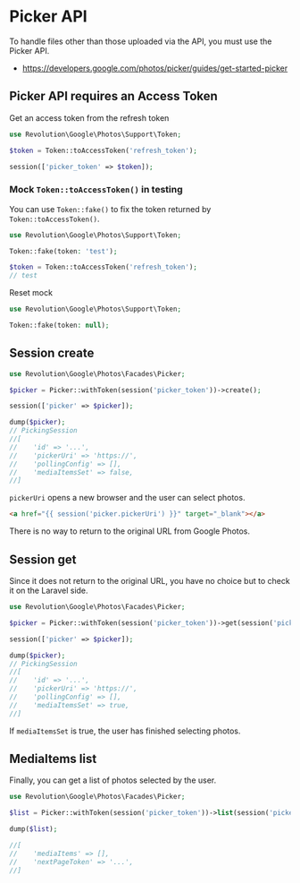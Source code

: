 # Picker API

To handle files other than those uploaded via the API, you must use the Picker API.

- https://developers.google.com/photos/picker/guides/get-started-picker

## Picker API requires an Access Token

Get an access token from the refresh token

```php
use Revolution\Google\Photos\Support\Token;

$token = Token::toAccessToken('refresh_token');

session(['picker_token' => $token]);
```

### Mock `Token::toAccessToken()` in testing

You can use `Token::fake()` to fix the token returned by `Token::toAccessToken()`.

```php
use Revolution\Google\Photos\Support\Token;

Token::fake(token: 'test');

$token = Token::toAccessToken('refresh_token');
// test
```

Reset mock

```php
use Revolution\Google\Photos\Support\Token;

Token::fake(token: null);
```

## Session create

```php
use Revolution\Google\Photos\Facades\Picker;

$picker = Picker::withToken(session('picker_token'))->create();

session(['picker' => $picker]);

dump($picker);
// PickingSession
//[
//    'id' => '...',
//    'pickerUri' => 'https://',
//    'pollingConfig' => [],
//    'mediaItemsSet' => false,
//]
```

`pickerUri` opens a new browser and the user can select photos.

```html
<a href="{{ session('picker.pickerUri') }}" target="_blank"></a>
```

There is no way to return to the original URL from Google Photos.

## Session get
Since it does not return to the original URL, you have no choice but to check it on the Laravel side.

```php
use Revolution\Google\Photos\Facades\Picker;

$picker = Picker::withToken(session('picker_token'))->get(session('picker.id'));

session(['picker' => $picker]);

dump($picker);
// PickingSession
//[
//    'id' => '...',
//    'pickerUri' => 'https://',
//    'pollingConfig' => [],
//    'mediaItemsSet' => true,
//]
```

If `mediaItemsSet` is true, the user has finished selecting photos.

## MediaItems list

Finally, you can get a list of photos selected by the user.

```php
use Revolution\Google\Photos\Facades\Picker;

$list = Picker::withToken(session('picker_token'))->list(session('picker.id'));

dump($list);

//[
//    'mediaItems' => [],
//    'nextPageToken' => '...',
//]
```
